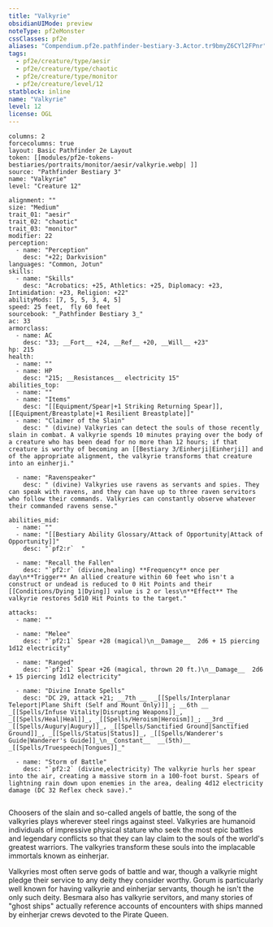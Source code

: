 ```yaml
---
title: "Valkyrie"
obsidianUIMode: preview
noteType: pf2eMonster
cssClasses: pf2e
aliases: "Compendium.pf2e.pathfinder-bestiary-3.Actor.tr9bmyZ6CYl2FPnr" 
tags:
  - pf2e/creature/type/aesir
  - pf2e/creature/type/chaotic
  - pf2e/creature/type/monitor
  - pf2e/creature/level/12
statblock: inline
name: "Valkyrie"
level: 12
license: OGL
---
```


```statblock
columns: 2
forcecolumns: true
layout: Basic Pathfinder 2e Layout
token: [[modules/pf2e-tokens-bestiaries/portraits/monitor/aesir/valkyrie.webp| ]]
source: "Pathfinder Bestiary 3"
name: "Valkyrie"
level: "Creature 12"

alignment: ""
size: "Medium"
trait_01: "aesir"
trait_02: "chaotic"
trait_03: "monitor"
modifier: 22
perception:
  - name: "Perception"
    desc: "+22; Darkvision"
languages: "Common, Jotun"
skills:
  - name: "Skills"
    desc: "Acrobatics: +25, Athletics: +25, Diplomacy: +23, Intimidation: +23, Religion: +22"
abilityMods: [7, 5, 5, 3, 4, 5]
speed: 25 feet,  fly 60 feet
sourcebook: "_Pathfinder Bestiary 3_"
ac: 33
armorclass:
  - name: AC
    desc: "33; __Fort__ +24, __Ref__ +20, __Will__ +23"
hp: 215
health:
  - name: ""
  - name: HP
    desc: "215; __Resistances__ electricity 15"
abilities_top:
  - name: ""
  - name: "Items"
    desc: "[[Equipment/Spear|+1 Striking Returning Spear]], [[Equipment/Breastplate|+1 Resilient Breastplate]]"
  - name: "Claimer of the Slain"
    desc: " (divine) Valkyries can detect the souls of those recently slain in combat. A valkyrie spends 10 minutes praying over the body of a creature who has been dead for no more than 12 hours; if that creature is worthy of becoming an [[Bestiary 3/Einherji|Einherji]] and of the appropriate alignment, the valkyrie transforms that creature into an einherji."

  - name: "Ravenspeaker"
    desc: " (divine) Valkyries use ravens as servants and spies. They can speak with ravens, and they can have up to three raven servitors who follow their commands. Valkyries can constantly observe whatever their commanded ravens sense."

abilities_mid:
  - name: ""
  - name: "[[Bestiary Ability Glossary/Attack of Opportunity|Attack of Opportunity]]"
    desc: "`pf2:r`  "

  - name: "Recall the Fallen"
    desc: "`pf2:r` (divine,healing) **Frequency** once per day\n**Trigger** An allied creature within 60 feet who isn't a construct or undead is reduced to 0 Hit Points and their [[Conditions/Dying 1|Dying]] value is 2 or less\n**Effect** The valkyrie restores 5d10 Hit Points to the target."

attacks:
  - name: ""

  - name: "Melee"
    desc: "`pf2:1` Spear +28 (magical)\n__Damage__  2d6 + 15 piercing 1d12 electricity"

  - name: "Ranged"
    desc: "`pf2:1` Spear +26 (magical, thrown 20 ft.)\n__Damage__  2d6 + 15 piercing 1d12 electricity"

  - name: "Divine Innate Spells"
    desc: "DC 29, attack +21; __7th __  _[[Spells/Interplanar Teleport|Plane Shift (Self and Mount Only)]]_; __6th __  _[[Spells/Infuse Vitality|Disrupting Weapons]]_, _[[Spells/Heal|Heal]]_, _[[Spells/Heroism|Heroism]]_; __3rd __  _[[Spells/Augury|Augury]]_, _[[Spells/Sanctified Ground|Sanctified Ground]]_, _[[Spells/Status|Status]]_, _[[Spells/Wanderer's Guide|Wanderer's Guide]]_\n__Constant__  __(5th)__ _[[Spells/Truespeech|Tongues]]_"

  - name: "Storm of Battle"
    desc: "`pf2:2` (divine,electricity) The valkyrie hurls her spear into the air, creating a massive storm in a 100-foot burst. Spears of lightning rain down upon enemies in the area, dealing 4d12 electricity damage (DC 32 Reflex check save)."
 
```



Choosers of the slain and so-called angels of battle, the song of the valkyries plays wherever steel rings against steel. Valkyries are humanoid individuals of impressive physical stature who seek the most epic battles and legendary conflicts so that they can lay claim to the souls of the world's greatest warriors. The valkyries transform these souls into the implacable immortals known as einherjar.

Valkyries most often serve gods of battle and war, though a valkyrie might pledge their service to any deity they consider worthy. Gorum is particularly well known for having valkyrie and einherjar servants, though he isn't the only such deity. Besmara also has valkyrie servitors, and many stories of "ghost ships" actually reference accounts of encounters with ships manned by einherjar crews devoted to the Pirate Queen.

